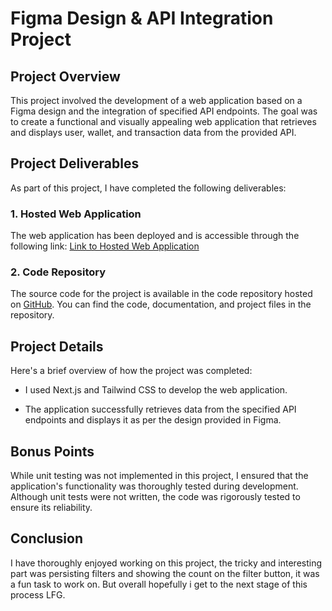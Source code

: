 # Figma Design & API Integration Project

## Project Overview

This project involved the development of a web application based on a Figma design and the integration of specified API endpoints. The goal was to create a functional and visually appealing web application that retrieves and displays user, wallet, and transaction data from the provided API.

## Project Deliverables

As part of this project, I have completed the following deliverables:

### 1. Hosted Web Application

The web application has been deployed and is accessible through the following link: [Link to Hosted Web Application](#insert-link)

### 2. Code Repository

The source code for the project is available in the code repository hosted on [GitHub](https://github.com/addegbenga/stack). You can find the code, documentation, and project files in the repository.

## Project Details

Here's a brief overview of how the project was completed:

- I used Next.js and Tailwind CSS to develop the web application.

- The application successfully retrieves data from the specified API endpoints and displays it as per the design provided in Figma.

## Bonus Points

While unit testing was not implemented in this project, I ensured that the application's functionality was thoroughly tested during development. Although unit tests were not written, the code was rigorously tested to ensure its reliability.

## Conclusion

I have thoroughly enjoyed working on this project, the tricky and interesting part was persisting filters and showing the count on the filter button, it was a fun task to work on.
But overall hopefully i get to the next stage of this process LFG.


